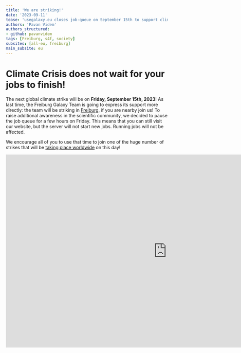 ```yaml
---
title: 'We are striking!'
date: '2023-09-11'
tease: 'usegalaxy.eu closes job-queue on September 15th to support climate strike'
authors: 'Pavan Videm'
authors_structured:
- github: pavanvidem
tags: [Freiburg, s4f, society]
subsites: [all-eu, freiburg]
main_subsite: eu
---
```

# Climate Crisis does not wait for your jobs to finish!
The next global climate strike will be on **Friday, September 15th, 2023**! As last time, the Freiburg Galaxy Team is going to express its support more directly: the team will be striking in [Freiburg](https://freiburgforfuture.de/15-09/), if you are nearby join us!
To raise additional awareness in the scientific community, we decided to pause the job queue for a few hours on Friday. 
This means that you can still visit our website, but the server will not start new jobs. Running jobs will not be affected.

We encourage all of you to use that time to join one of the huge number of strikes that will be [taking place worldwide](https://fridaysforfuture.org/september15/) on this day!

<div class="multiple-img">
    <iframe width="1000" height="600" src="https://fridaysforfuture.org/september15/" frameborder="0" allowfullscreen></iframe>
</div>

